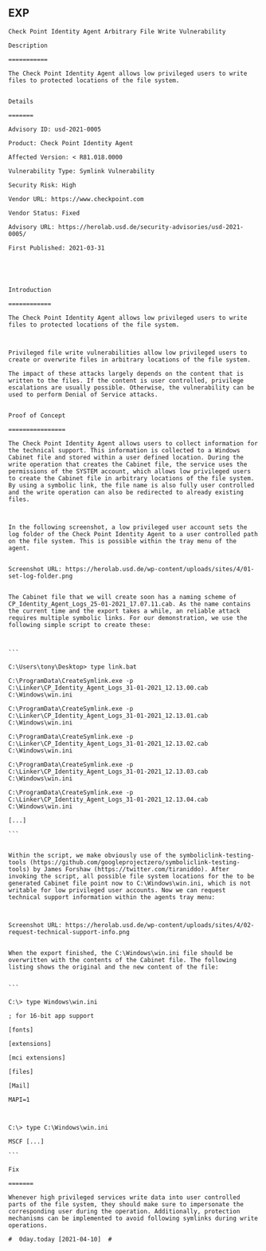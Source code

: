 EXP
---

    Check Point Identity Agent Arbitrary File Write Vulnerability

    Description

    ===========

    The Check Point Identity Agent allows low privileged users to write files to protected locations of the file system.


    Details

    =======

    Advisory ID: usd-2021-0005

    Product: Check Point Identity Agent

    Affected Version: < R81.018.0000

    Vulnerability Type: Symlink Vulnerability

    Security Risk: High

    Vendor URL: https://www.checkpoint.com

    Vendor Status: Fixed

    Advisory URL: https://herolab.usd.de/security-advisories/usd-2021-0005/

    First Published: 2021-03-31





    Introduction

    ============

    The Check Point Identity Agent allows low privileged users to write files to protected locations of the file system.



    Privileged file write vulnerabilities allow low privileged users to create or overwrite files in arbitrary locations of the file system.

    The impact of these attacks largely depends on the content that is written to the files. If the content is user controlled, privilege escalations are usually possible. Otherwise, the vulnerability can be used to perform Denial of Service attacks.


    Proof of Concept

    ================

    The Check Point Identity Agent allows users to collect information for the technical support. This information is collected to a Windows Cabinet file and stored within a user defined location. During the write operation that creates the Cabinet file, the service uses the permissions of the SYSTEM account, which allows low privileged users to create the Cabinet file in arbitrary locations of the file system. By using a symbolic link, the file name is also fully user controlled and the write operation can also be redirected to already existing files.



    In the following screenshot, a low privileged user account sets the log folder of the Check Point Identity Agent to a user controlled path on the file system. This is possible within the tray menu of the agent.


    Screenshot URL: https://herolab.usd.de/wp-content/uploads/sites/4/01-set-log-folder.png


    The Cabinet file that we will create soon has a naming scheme of CP_Identity_Agent_Logs_25-01-2021_17.07.11.cab. As the name contains the current time and the export takes a while, an reliable attack requires multiple symbolic links. For our demonstration, we use the following simple script to create these:



    ```

    C:\Users\tony\Desktop> type link.bat

    C:\ProgramData\CreateSymlink.exe -p C:\Linker\CP_Identity_Agent_Logs_31-01-2021_12.13.00.cab C:\Windows\win.ini

    C:\ProgramData\CreateSymlink.exe -p C:\Linker\CP_Identity_Agent_Logs_31-01-2021_12.13.01.cab C:\Windows\win.ini

    C:\ProgramData\CreateSymlink.exe -p C:\Linker\CP_Identity_Agent_Logs_31-01-2021_12.13.02.cab C:\Windows\win.ini

    C:\ProgramData\CreateSymlink.exe -p C:\Linker\CP_Identity_Agent_Logs_31-01-2021_12.13.03.cab C:\Windows\win.ini

    C:\ProgramData\CreateSymlink.exe -p C:\Linker\CP_Identity_Agent_Logs_31-01-2021_12.13.04.cab C:\Windows\win.ini

    [...]

    ```


    Within the script, we make obviously use of the symboliclink-testing-tools (https://github.com/googleprojectzero/symboliclink-testing-tools) by James Forshaw (https://twitter.com/tiraniddo). After invoking the script, all possible file system locations for the to be generated Cabinet file point now to C:\Windows\win.ini, which is not writable for low privileged user accounts. Now we can request technical support information within the agents tray menu:



    Screenshot URL: https://herolab.usd.de/wp-content/uploads/sites/4/02-request-technical-support-info.png


    When the export finished, the C:\Windows\win.ini file should be overwritten with the contents of the Cabinet file. The following listing shows the original and the new content of the file:


    ```

    C:\> type Windows\win.ini

    ; for 16-bit app support

    [fonts]

    [extensions]

    [mci extensions]

    [files]

    [Mail]

    MAPI=1



    C:\> type C:\Windows\win.ini

    MSCF [...]

    ```

    Fix

    =======

    Whenever high privileged services write data into user controlled parts of the file system, they should make sure to impersonate the corresponding user during the operation. Additionally, protection mechanisms can be implemented to avoid following symlinks during write operations.

    #  0day.today [2021-04-10]  #